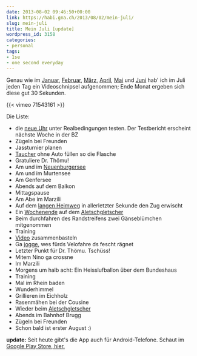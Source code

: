 ```yaml
---
date: 2013-08-02 09:46:50+00:00
link: https://habi.gna.ch/2013/08/02/mein-juli/
slug: mein-juli
title: Mein Juli [update]
wordpress_id: 3158
categories:
- personal
tags:
- 1se
- one second everyday
---
```


Genau wie im [Januar](https://habi.gna.ch/2013/02/01/mein-januar/), [Februar](https://habi.gna.ch/2013/03/04/mein-februar/), [März](https://habi.gna.ch/2013/04/01/mein-marz/), [April](https://habi.gna.ch/2013/05/01/mein-april/), [Mai](https://habi.gna.ch/2013/06/01/mein-mai/) und [Juni](https://habi.gna.ch/2013/07/01/mein-juni/) hab' ich im Juli jeden Tag ein Videoschnipsel aufgenommen; Ende Monat ergeben sich diese gut 30 Sekunden.

{{< vimeo 71543161 >}}

Die Liste:
* die [neue Uhr](http://getpebble.com) unter Realbedingungen testen. Der Testbericht erscheint nächste Woche in der BZ
* Zügeln bei Freunden
* Jassturnier planen
* [Taucher](http://divelog.davidhaberth%C3%BCr.ch/2013.07.04.boudry.pdf) ohne Auto füllen so die Flasche
* Gratuliere Dr. Thömu!
* Am und im [Neuenburgersee](http://divelog.davidhaberth%C3%BCr.ch/2013.07.06.robinson.pdf)
* Am und im Murtensee
* Am Genfersee
* Abends auf dem Balkon
* Mittagspause
* Am Abe im Marzili
* Auf dem [langen Heimweg](http://runkeeper.com/user/davidhaberthuer/activity/208014954?&tripIdBase36=3fuhd6) in allerletzter Sekunde den Zug erwischt
* Ein [Wochenende](http://runkeeper.com/user/davidhaberthuer/activity/208938679?) auf dem [Aletschgletscher](http://runkeeper.com/user/davidhaberthuer/activity/208939776)
* Beim durchfahren des Randstreifens zwei Gänseblümchen mitgenommen
* Training
* [Video](https://vimeo.com/70514011) zusammenbasteln
* Ga [jogge](http://runkeeper.com/user/davidhaberthuer/activity/210969595), wes fürds Velofahre ds fescht rägnet
* Letzter Punkt für Dr. Thömu. Tschüss!
* Mitem Nino ga crossne
* Im Marzili
* Morgens um halb acht: Ein Heisslufballon über dem Bundeshaus
* Training
* Mal im Rhein baden
* Wunderhimmel
* Grillieren im Eichholz
* Rasenmähen bei der Cousine
* Wieder beim [Aletschgletscher](http://runkeeper.com/user/davidhaberthuer/activity/215904921)
* Abends im Bahnhof Brugg
* Zügeln bei Freunden
* Schon bald ist erster August :)

**update:** Seit heute gibt's die App auch für Android-Telefone. Schaut im [Google Play Store, hier.](https://play.google.com/store/apps/details?id=co.touchlab.android.onesecondeveryday)

